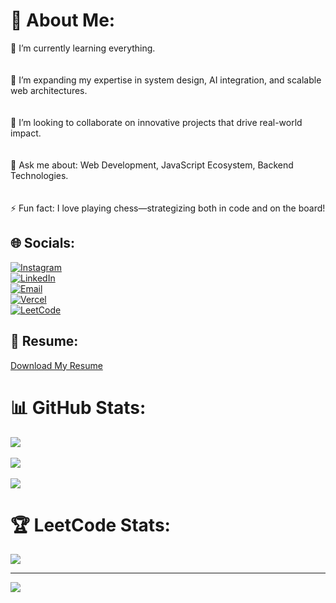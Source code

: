 # 💫 About Me:
🌱 I’m currently learning everything.<br><br>  
🚀 I’m expanding my expertise in system design, AI integration, and scalable web architectures.<br><br>  
👯 I’m looking to collaborate on innovative projects that drive real-world impact.<br><br>  
💬 Ask me about: Web Development, JavaScript Ecosystem, Backend Technologies.<br><br>  
⚡ Fun fact: I love playing chess—strategizing both in code and on the board!

## 🌐 Socials:
[![Instagram](https://img.shields.io/badge/Instagram-%23E4405F.svg?logo=Instagram&logoColor=white)](https://instagram.com/darshan_soni02)  
[![LinkedIn](https://img.shields.io/badge/LinkedIn-%230077B5.svg?logo=linkedin&logoColor=white)](https://linkedin.com/in/soni-darshan-18125124a/)  
[![Email](https://img.shields.io/badge/Email-D14836?logo=gmail&logoColor=white)](mailto:soni.darshan0209@gmail.com)  
[![Vercel](https://img.shields.io/badge/Vercel-%23000000.svg?logo=vercel&logoColor=white)](https://vercel.com/sonixx02)  
[![LeetCode](https://img.shields.io/badge/LeetCode-%23FFA116.svg?logo=leetcode&logoColor=white)](https://leetcode.com/Sonieng/)

## 📄 Resume:
[Download My Resume](https://drive.google.com/file/d/1oT2VLYV-_DjANOKqbXHBtAZZANbwRyQE/view?usp=drive_link)

# 📊 GitHub Stats:
![](https://github-readme-stats.vercel.app/api?username=sonixx02&theme=dark&hide_border=false&include_all_commits=false&count_private=false)<br/>  
![](https://nirzak-streak-stats.vercel.app/?user=sonixx02&theme=dark&hide_border=false)<br/>  
![](https://github-readme-stats.vercel.app/api/top-langs/?username=sonixx02&theme=dark&hide_border=false&include_all_commits=false&count_private=false&layout=compact)

# 🏆 LeetCode Stats:
![](https://leetcard.jacoblin.cool/your-username?theme=dark)

---
[![](https://visitcount.itsvg.in/api?id=sonixx02&icon=0&color=0)](https://visitcount.itsvg.in)
